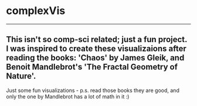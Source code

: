 # complexVis
-----------------------
This isn't so comp-sci related; just a fun project. I was inspired to create these visualizaions after reading the books: 'Chaos' by James Gleik, and Benoit Mandlebrot's 'The Fractal Geometry of Nature'.
-----------------------
Just some fun visualizations - p.s. read those books they are good, and only the one by Mandlebrot has a lot of math in it :)
